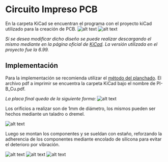 # Circuito Impreso PCB
En la carpeta KiCad se encuentran el programa con el proyecto kiCad utilizado para la creación de PCB. 
![alt text](https://github.com/ezerosso/ProyectoIntegrador/blob/main/images/PCB_B.png)
![alt text](https://github.com/ezerosso/ProyectoIntegrador/blob/main/images/PCB_F.png)

_Si se desea modificar dicho diseño se puede realizar descargando el mismo mediante en la página oficial de [KiCad](https://www.kicad.org/download/). La versión utilizada en el proyecto fue la 6.99._

## Implementación 

Para la implementación se recomienda utilizar el [método del planchado](https://liberaturadio.org/como-fabricar-tu-propio-pcb/#:~:text=Los%20m%C3%A9todos%20para%20crear%20un,estar%20al%20alcance%20de%20cualquiera.&text=Placa%20de%20circuito%20impreso%20virgen%20o%20baquelita.). El archivo pdf a imprimir se encuentra la carpeta KiCad bajo el nombre de PI-B_Cu.pdf.

_La placa final queda de la siguiente forma:_
![alt text](https://github.com/ezerosso/ProyectoIntegrador/blob/main/images/PCB_fisica.jpg)

Los orificios a realizar son de 1mm de diámetro, los mismos pueden ser hechos mediante un taladro o dremel.

![alt text](https://github.com/ezerosso/ProyectoIntegrador/blob/main/images/PCB_agujeros.jpg)

Luego se montan los componentes y se sueldan con estaño, reforzando la adherencia de los componentes mediante encolado de silicona para evitar el deterioro por vibración.

![alt text](https://github.com/ezerosso/ProyectoIntegrador/blob/main/images/PCB_soldada.jpg)
![alt text](https://github.com/ezerosso/ProyectoIntegrador/blob/main/images/PCB_componentesMontados.jpg)
![alt text](https://github.com/ezerosso/ProyectoIntegrador/blob/main/images/PCB_componentesMontados2.jpg)
